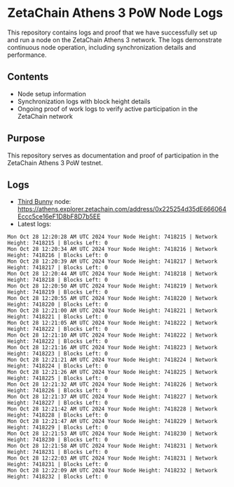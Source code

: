 # ZetaChain Athens 3 PoW Node Logs
This repository contains logs and proof that we have successfully set up and run a node on the ZetaChain Athens 3 network. The logs demonstrate continuous node operation, including synchronization details and performance.

## Contents
- Node setup information
- Synchronization logs with block height details
- Ongoing proof of work logs to verify active participation in the ZetaChain network

## Purpose
This repository serves as documentation and proof of participation in the ZetaChain Athens 3 PoW testnet.

## Logs

- [Third Bunny](https://thirdbunny.xyz/) node: https://athens.explorer.zetachain.com/address/0x225254d35dE666064Eccc5ce16eF1D8bF8D7b5EE
- Latest logs:
```
Mon Oct 28 12:20:28 AM UTC 2024 Your Node Height: 7418215 | Network Height: 7418215 | Blocks Left: 0
Mon Oct 28 12:20:34 AM UTC 2024 Your Node Height: 7418216 | Network Height: 7418216 | Blocks Left: 0
Mon Oct 28 12:20:39 AM UTC 2024 Your Node Height: 7418217 | Network Height: 7418217 | Blocks Left: 0
Mon Oct 28 12:20:44 AM UTC 2024 Your Node Height: 7418218 | Network Height: 7418218 | Blocks Left: 0
Mon Oct 28 12:20:50 AM UTC 2024 Your Node Height: 7418219 | Network Height: 7418219 | Blocks Left: 0
Mon Oct 28 12:20:55 AM UTC 2024 Your Node Height: 7418220 | Network Height: 7418220 | Blocks Left: 0
Mon Oct 28 12:21:00 AM UTC 2024 Your Node Height: 7418221 | Network Height: 7418221 | Blocks Left: 0
Mon Oct 28 12:21:05 AM UTC 2024 Your Node Height: 7418222 | Network Height: 7418222 | Blocks Left: 0
Mon Oct 28 12:21:10 AM UTC 2024 Your Node Height: 7418222 | Network Height: 7418222 | Blocks Left: 0
Mon Oct 28 12:21:16 AM UTC 2024 Your Node Height: 7418223 | Network Height: 7418223 | Blocks Left: 0
Mon Oct 28 12:21:21 AM UTC 2024 Your Node Height: 7418224 | Network Height: 7418224 | Blocks Left: 0
Mon Oct 28 12:21:26 AM UTC 2024 Your Node Height: 7418225 | Network Height: 7418225 | Blocks Left: 0
Mon Oct 28 12:21:32 AM UTC 2024 Your Node Height: 7418226 | Network Height: 7418226 | Blocks Left: 0
Mon Oct 28 12:21:37 AM UTC 2024 Your Node Height: 7418227 | Network Height: 7418227 | Blocks Left: 0
Mon Oct 28 12:21:42 AM UTC 2024 Your Node Height: 7418228 | Network Height: 7418228 | Blocks Left: 0
Mon Oct 28 12:21:47 AM UTC 2024 Your Node Height: 7418229 | Network Height: 7418229 | Blocks Left: 0
Mon Oct 28 12:21:53 AM UTC 2024 Your Node Height: 7418230 | Network Height: 7418230 | Blocks Left: 0
Mon Oct 28 12:21:58 AM UTC 2024 Your Node Height: 7418231 | Network Height: 7418231 | Blocks Left: 0
Mon Oct 28 12:22:03 AM UTC 2024 Your Node Height: 7418231 | Network Height: 7418231 | Blocks Left: 0
Mon Oct 28 12:22:09 AM UTC 2024 Your Node Height: 7418232 | Network Height: 7418232 | Blocks Left: 0
```
